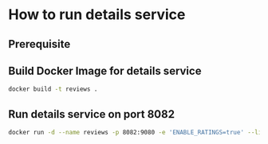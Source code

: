 # How to run details service

## Prerequisite

## Build Docker Image for details service
```bash
docker build -t reviews .
```

## Run details service on port 8082
```bash
docker run -d --name reviews -p 8082:9080 -e 'ENABLE_RATINGS=true' --link ratings:ratings -e 'RATINGS_SERVICE=http://ratings:8080/' reviews
```